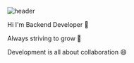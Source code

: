 ![header](https://capsule-render.vercel.app/api?type=rounded)

Hi I'm Backend Developer 👋

Always striving to grow 💬

Development is all about collaboration 😄


